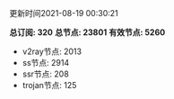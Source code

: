 更新时间2021-08-19 00:30:21

**总订阅: 320**
**总节点: 23801**
**有效节点: 5260**
- v2ray节点: 2013
- ss节点: 2914
- ssr节点: 208
- trojan节点: 125
